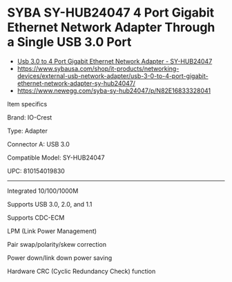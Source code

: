 # SYBA SY-HUB24047 4 Port Gigabit Ethernet Network Adapter Through a Single USB 3.0 Port
- [Usb 3.0 to 4 Port Gigabit Ethernet Network Adapter - SY-HUB24047](https://www.ebay.com/itm/197552148261)
- https://www.sybausa.com/shop/it-products/networking-devices/external-usb-network-adapter/usb-3-0-to-4-port-gigabit-ethernet-network-adapter-sy-hub24047/
- https://www.newegg.com/syba-sy-hub24047/p/N82E16833328041

Item specifics

Brand: IO-Crest

Type: Adapter

Connector A: USB 3.0

Compatible Model: SY-HUB24047

UPC: 810154019830

---

Integrated 10/100/1000M

Supports USB 3.0, 2.0, and 1.1

Supports CDC-ECM

LPM (Link Power Management)

Pair swap/polarity/skew correction

Power down/link down power saving

Hardware CRC (Cyclic Redundancy Check) function
